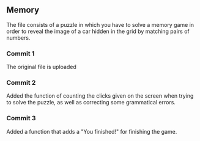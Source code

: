 ## Memory

The file consists of a puzzle in which you have to solve a memory game in order to reveal the image of a car hidden in the grid by matching pairs of numbers.

### Commit 1

The original file is uploaded

### Commit 2

Added the function of counting the clicks given on the screen when trying to solve the puzzle, as well as correcting some grammatical errors.

### Commit 3

Added a function that adds a "You finished!" for finishing the game.